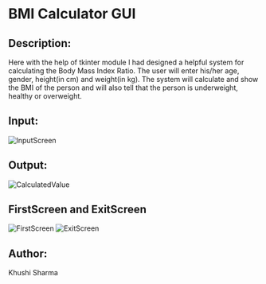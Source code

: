 # BMI Calculator GUI

## Description:
Here with the help of tkinter module I had designed a helpful system for calculating the Body Mass Index Ratio. The user will enter his/her age, gender, height(in cm) and weight(in kg). The system will calculate and show the BMI of the person and will also tell that the person is underweight, healthy or overweight.

## Input:
![InputScreen](https://user-images.githubusercontent.com/77405013/122948904-e1b29900-d398-11eb-81a3-d31bec26cadf.png)

## Output:
![CalculatedValue](https://user-images.githubusercontent.com/77405013/122948832-d65f6d80-d398-11eb-8aea-c59abd8db6e3.png)

## FirstScreen and ExitScreen
![FirstScreen](https://user-images.githubusercontent.com/77405013/122949198-16beeb80-d399-11eb-97d0-77a03f881592.png)
![ExitScreen](https://user-images.githubusercontent.com/77405013/122949259-22121700-d399-11eb-9d67-6da3fc26ea84.png)


## Author:
Khushi Sharma

